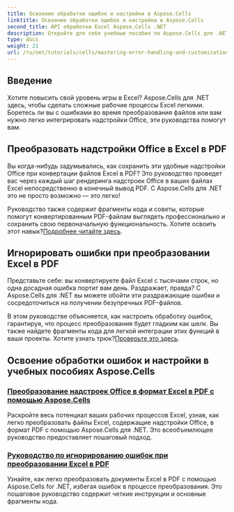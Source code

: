 ```yaml
---
title: Освоение обработки ошибок и настройки в Aspose.Cells
linktitle: Освоение обработки ошибок и настройки в Aspose.Cells
second_title: API обработки Excel Aspose.Cells .NET
description: Откройте для себя учебные пособия по Aspose.Cells для .NET, освойте обработку ошибок, настройте рабочие процессы Excel и преобразуйте надстройки Office в PDF с помощью удобных руководств.
type: docs
weight: 21
url: /ru/net/tutorials/cells/mastering-error-handling-and-customization/
---
```

## Введение

Хотите повысить свой уровень игры в Excel? Aspose.Cells для .NET здесь, чтобы сделать сложные рабочие процессы Excel легкими. Боретесь ли вы с ошибками во время преобразования файлов или вам нужно легко интегрировать надстройки Office, эти руководства помогут вам.  

## Преобразовать надстройки Office в Excel в PDF  

Вы когда-нибудь задумывались, как сохранить эти удобные надстройки Office при конвертации файлов Excel в PDF? Это руководство проведет вас через каждый шаг рендеринга надстроек Office в ваших файлах Excel непосредственно в конечный вывод PDF. С Aspose.Cells для .NET это не просто возможно — это легко!  

 Руководство также содержит фрагменты кода и советы, которые помогут конвертированным PDF-файлам выглядеть профессионально и сохранить свою первоначальную функциональность. Хотите освоить этот навык?[Подробнее читайте здесь](./render-office-add-ins-in-excel-to-pdf-format/).  

## Игнорировать ошибки при преобразовании Excel в PDF  

Представьте себе: вы конвертируете файл Excel с тысячами строк, но одна досадная ошибка портит вам день. Раздражает, правда? С Aspose.Cells для .NET вы можете обойти эти раздражающие ошибки и сосредоточиться на получении безупречных PDF-файлов.  

 В этом руководстве объясняется, как настроить обработку ошибок, гарантируя, что процесс преобразования будет гладким как шелк. Вы также найдете фрагменты кода для легкой интеграции этих функций в ваши проекты. Хотите узнать трюк?[Проверьте это здесь](./guide-ignore-errors-in-excel/).  

## Освоение обработки ошибок и настройки в учебных пособиях Aspose.Cells
### [Преобразование надстроек Office в формат Excel в PDF с помощью Aspose.Cells](./render-office-add-ins-in-excel-to-pdf-format/)
Раскройте весь потенциал ваших рабочих процессов Excel, узнав, как легко преобразовать файлы Excel, содержащие надстройки Office, в формат PDF с помощью Aspose.Cells для .NET. Это всеобъемлющее руководство предоставляет пошаговый подход.
### [Руководство по игнорированию ошибок при преобразовании Excel в PDF](./guide-ignore-errors-in-excel/)
Узнайте, как легко преобразовать документы Excel в PDF с помощью Aspose.Cells for .NET, избегая ошибок в процессе преобразования. Это пошаговое руководство содержит четкие инструкции и основные фрагменты кода.